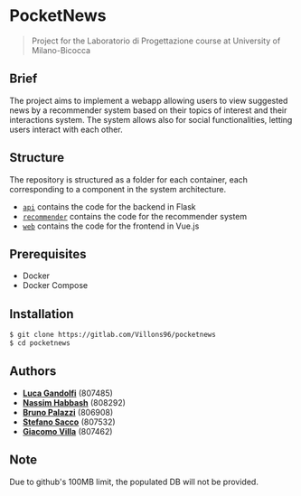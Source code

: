 # PocketNews
> Project for the Laboratorio di Progettazione course at University of Milano-Bicocca 

## Brief

The project aims to implement a webapp allowing users to view suggested news by a recommender system based on their topics of interest and their interactions system. The system allows also for social functionalities, letting users interact with each other.

## Structure

The repository is structured as a folder for each container, each corresponding to a component in the system architecture.

- [`api`](api) contains the code for the backend in Flask
- [`recommender`](recommender) contains the code for the recommender system
- [`web`](web) contains the code for the frontend in Vue.js

## Prerequisites
* Docker
* Docker Compose

## Installation
```sh
$ git clone https://gitlab.com/Villons96/pocketnews
$ cd pocketnews
```

## Authors

* [**Luca Gandolfi**](https://github.com/l-gandolfi/) (807485)
* [**Nassim Habbash**](https://github.com/nhabbash) (808292)
* [**Bruno Palazzi**](https://gitlab.com/Spolli) (806908)
* [**Stefano Sacco**](https://gitlab.com/stefano250396) (807532)
* [**Giacomo Villa**](https://gitlab.com/Villons96) (807462)

## Note
Due to github's 100MB limit, the populated DB will not be provided.